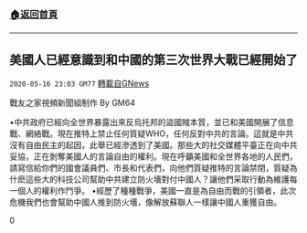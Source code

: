 ###  [:house:返回首頁](https://github.com/ourhimalayas/txt)
---

## 美國人已經意識到和中國的第三次世界大戰已經開始了
`2020-05-16 23:03 GM77` [轉載自GNews](https://gnews.org/zh-hant/205449/)

戰友之家視頻新聞組制作
By GM64



•中共政府已經向全世界暴露出來反烏托邦的盜國賊本質，並已和美國開展了信息戰、網絡戰。現在推特上禁止任何質疑WHO，任何反對中共的言論。這就是中共沒有自由民主的起因，此舉已經滲透到了美國。那些大的社交媒體平臺正在向中共妥協，正在剝奪美國人的言論自由的權利。現在呼籲美國和全世界各地的人民們，請寫信給你們的國會議員們、市長和代表們，向他們質疑推特的言論禁閉，質疑為什麽這些大的科技公司幫助中共建立防火墻對付中國人？讓他們采取行動為維護每一個人的權利作鬥爭。
•經歷了種種戰爭，美國一直是為自由而戰的引領者，此次危機我們也會幫助中國人推到防火墻，像解放蘇聯人一樣讓中國人重獲自由。

0

